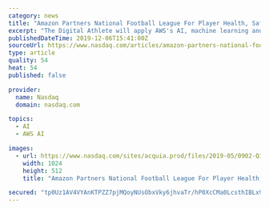 ```yaml
---
category: news
title: "Amazon Partners National Football League For Player Health, Safety"
excerpt: "The Digital Athlete will apply AWS's AI, machine learning and computer vision technologies, including Amazon Rekognition, to the NFL's data sets from various sources such as historical and current video feeds, player position, the choice of equipment and ..."
publishedDateTime: 2019-12-06T15:41:00Z
sourceUrl: https://www.nasdaq.com/articles/amazon-partners-national-football-league-for-player-health-safety-2019-12-06
type: article
quality: 54
heat: 54
published: false

provider:
  name: Nasdaq
  domain: nasdaq.com

topics:
  - AI
  - AWS AI

images:
  - url: https://www.nasdaq.com/sites/acquia.prod/files/2019-05/0902-Q19%20Total%20Markets%20photos%20and%20gif_CC8.jpg
    width: 1024
    height: 512
    title: "Amazon Partners National Football League For Player Health, Safety"

secured: "tp0Uz1AV4VYAnKTPZZ7pjMQoyNUsObxVky6jhvaTr/hP0XcCMa0LcsthIBLx97nIdCTg7lUCy3lioHPIJVUmP8bxNDSNCTA5uUC2Q0TeRAVAyCSeuoNtvt4kWo7SnIwJLfFEVFM+g5K58AANloNosOpkOhgx0tofRRwZEsYIbF/+e+tA0vWGUHOPK9jn0wg6/aMw+tEP50klXu6IDoN/sE7i08OaUTaHE6RJr3+m6gOceqE/9xWW0dWxQZLczBoWRnK9Rr68KcoAVgNRaIVgtw==;x4aZcGwQlZPnCJ59PB39XQ=="
---
```


